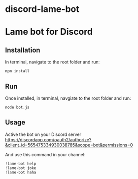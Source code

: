 # discord-lame-bot
# Lame bot for Discord

## Installation
In terminal, navigate to the root folder and run:
```
npm install
```

## Run
Once installed, in terminal, navgiate to the root folder and run:
```
node bot.js
```

## Usage
Active the bot on your Discord server
https://discordapp.com/oauth2/authorize?&client_id=565475334930038785&scope=bot&permissions=0

And use this command in your channel:
```
!lame-bot help
!lame-bot joke
!lame-bot haha
```


